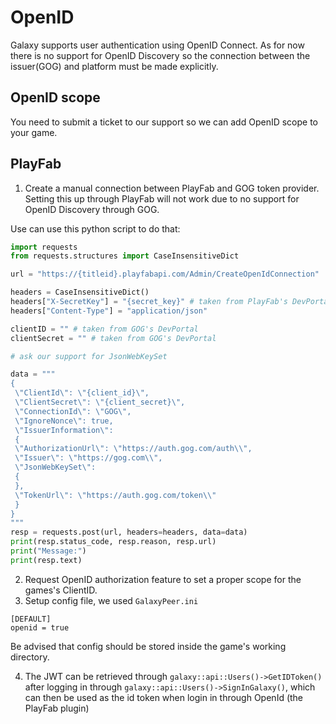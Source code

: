 # OpenID

Galaxy supports user authentication using OpenID Connect.
As for now there is no support for OpenID Discovery so the connection between the issuer(GOG) and platform must be made explicitly.

## OpenID scope

You need to submit a ticket to our support so we can add OpenID scope to your game.

## PlayFab

1. Create a manual connection between PlayFab and GOG token provider. Setting this up through PlayFab will not work due to no support for OpenID Discovery through GOG.

Use can use this python script to do that:

```python
import requests
from requests.structures import CaseInsensitiveDict

url = "https://{titleid}.playfabapi.com/Admin/CreateOpenIdConnection"

headers = CaseInsensitiveDict()
headers["X-SecretKey"] = "{secret_key}" # taken from PlayFab's DevPortal
headers["Content-Type"] = "application/json"

clientID = "" # taken from GOG's DevPortal
clientSecret = "" # taken from GOG's DevPortal

# ask our support for JsonWebKeySet

data = """
{
 \"ClientId\": \"{client_id}\",
 \"ClientSecret\": \"{client_secret}\",
 \"ConnectionId\": \"GOG\",
 \"IgnoreNonce\": true,
 \"IssuerInformation\":
 {
 \"AuthorizationUrl\": \"https://auth.gog.com/auth\\",
 \"Issuer\": \"https://gog.com\\",
 \"JsonWebKeySet\":
 {
 },
 \"TokenUrl\": \"https://auth.gog.com/token\\"
 }
}
"""
resp = requests.post(url, headers=headers, data=data)
print(resp.status_code, resp.reason, resp.url)
print("Message:")
print(resp.text)
```

2. Request OpenID authorization feature to set a proper scope for the games's ClientID.
3. Setup config file, we used `GalaxyPeer.ini`

```
[DEFAULT]
openid = true
```
Be advised that config should be stored inside the game's working directory. 

4. The JWT can be retrieved through `galaxy::api::Users()->GetIDToken()` after logging in through `galaxy::api::Users()->SignInGalaxy()`, which can then be used as the id token when login in through OpenId (the PlayFab plugin)
